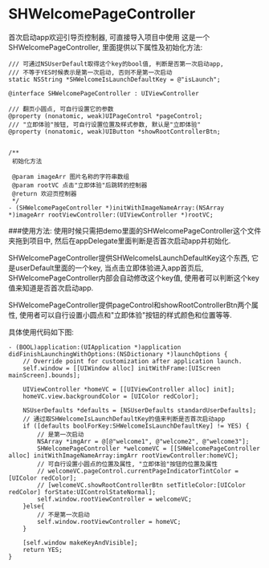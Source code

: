 # SHWelcomePageController
首次启动app欢迎引导页控制器, 可直接导入项目中使用
这是一个SHWelcomePageController, 里面提供以下属性及初始化方法:
```
/// 可通过NSUserDefault取得这个key的bool值, 判断是否第一次启动app,
/// 不等于YES时候表示是第一次启动, 否则不是第一次启动
static NSString *SHWelcomeIsLaunchDefaultKey = @"isLaunch";

@interface SHWelcomePageController : UIViewController

/// 翻页小圆点, 可自行设置它的参数
@property (nonatomic, weak)UIPageControl *pageControl;
/// "立即体验"按钮, 可自行设置位置及样式参数, 默认是"立即体验"
@property (nonatomic, weak)UIButton *showRootControllerBtn;


/**
 初始化方法

 @param imageArr 图片名称的字符串数组
 @param rootVC 点击"立即体验"后跳转的控制器
 @return 欢迎页控制器
 */
- (SHWelcomePageController *)initWithImageNameArray:(NSArray *)imageArr rootViewController:(UIViewController *)rootVC;
```
###使用方法:
使用时候只需把demo里面的SHWelcomePageController这个文件夹拖到项目中, 然后在appDelegate里面判断是否首次启动app并初始化.

SHWelcomePageController提供SHWelcomeIsLaunchDefaultKey这个东西, 它是userDefault里面的一个key, 当点击立即体验进入app首页后, SHWelcomePageController内部会自动修改这个key值, 使用者可以判断这个key值来知道是否首次启动app.

SHWelcomePageController提供pageControl和showRootControllerBtn两个属性, 使用者可以自行设置小圆点和"立即体验"按钮的样式颜色和位置等等.

具体使用代码如下图:
```
- (BOOL)application:(UIApplication *)application didFinishLaunchingWithOptions:(NSDictionary *)launchOptions {
    // Override point for customization after application launch.
    self.window = [[UIWindow alloc] initWithFrame:[UIScreen mainScreen].bounds];
    
    UIViewController *homeVC = [[UIViewController alloc] init];
    homeVC.view.backgroundColor = [UIColor redColor];
    
    NSUserDefaults *defaults = [NSUserDefaults standardUserDefaults];
    // 通过取SHWelcomeIsLaunchDefaultKey的值来判断是否首次启动app
    if ([defaults boolForKey:SHWelcomeIsLaunchDefaultKey] != YES) {
        // 是第一次启动
        NSArray *imgArr = @[@"welcome1", @"welcome2", @"welcome3"];
        SHWelcomePageController *welcomeVC = [[SHWelcomePageController alloc] initWithImageNameArray:imgArr rootViewController:homeVC];
        // 可自行设置小圆点的位置及属性, "立即体验"按钮的位置及属性
        // welcomeVC.pageControl.currentPageIndicatorTintColor = [UIColor redColor];
        // [welcomeVC.showRootControllerBtn setTitleColor:[UIColor redColor] forState:UIControlStateNormal];
        self.window.rootViewController = welcomeVC;
    }else{
        // 不是第一次启动
        self.window.rootViewController = homeVC;
    }
    
    [self.window makeKeyAndVisible];
    return YES;
}
```
